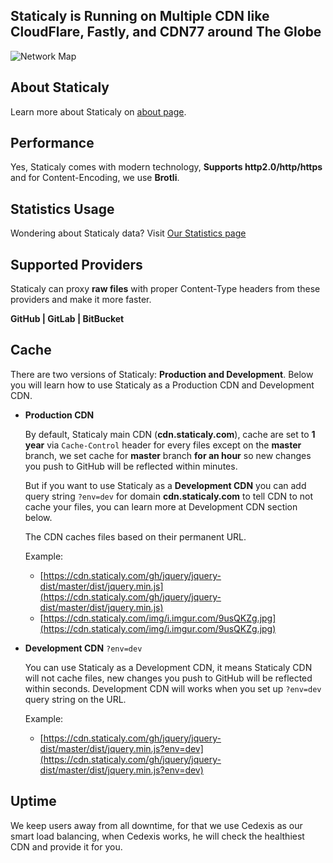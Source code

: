 ## Staticaly is Running on Multiple CDN like CloudFlare, Fastly, and CDN77 around The Globe

![Network Map](https://www.staticaly.com/static/images/features/staticaly_net.png)

## About Staticaly

Learn more about Staticaly on [about page](/about).

## Performance

Yes, Staticaly comes with modern technology, **Supports http2.0/http/https** and for Content-Encoding, we use **Brotli**.

## Statistics Usage

Wondering about Staticaly data? Visit [Our Statistics page](/stats)

## Supported Providers

Staticaly can proxy **raw files** with proper Content-Type headers from these providers and make it more faster.

**GitHub \| GitLab \| BitBucket**

## Cache

There are two versions of Staticaly: **Production and Development**. Below you will learn how to use Staticaly as a Production CDN and Development CDN.

*   **Production CDN**

    By default, Staticaly main CDN (**cdn.staticaly.com**), cache are set to **1 year** via `Cache-Control` header for every files except on the **master** branch, we set cache for **master** branch **for an hour** so new changes you push to GitHub will be reflected within minutes.

    But if you want to use Staticaly as a **Development CDN** you can add query string `?env=dev` for domain **cdn.staticaly.com** to tell CDN to not cache your files, you can learn more at Development CDN section below.

    The CDN caches files based on their permanent URL.

    Example:

    * [https://cdn.staticaly.com/gh/jquery/jquery-dist/master/dist/jquery.min.js](https://cdn.staticaly.com/gh/jquery/jquery-dist/master/dist/jquery.min.js)
    * [https://cdn.staticaly.com/img/i.imgur.com/9usQKZg.jpg](https://cdn.staticaly.com/img/i.imgur.com/9usQKZg.jpg)

*   **Development CDN** `?env=dev`

    You can use Staticaly as a Development CDN, it means Staticaly CDN will not cache files, new changes you push to GitHub will be reflected within seconds. Development CDN will works when you set up `?env=dev` query string on the URL.

    Example:

    * [https://cdn.staticaly.com/gh/jquery/jquery-dist/master/dist/jquery.min.js?env=dev](https://cdn.staticaly.com/gh/jquery/jquery-dist/master/dist/jquery.min.js?env=dev)

## Uptime

We keep users away from all downtime, for that we use Cedexis as our smart load balancing, when Cedexis works, he will check the healthiest CDN and provide it for you.

